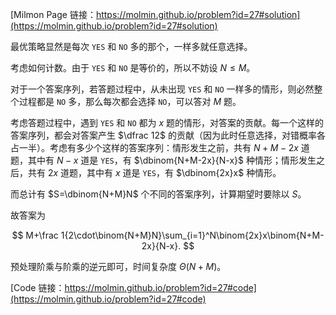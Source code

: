 [Milmon Page 链接：https://molmin.github.io/problem?id=27#solution](https://molmin.github.io/problem?id=27#solution)

最优策略显然是每次 `YES` 和 `NO` 多的那个，一样多就任意选择。

考虑如何计数。由于 `YES` 和 `NO` 是等价的，所以不妨设 $N\leq M$。

对于一个答案序列，若答题过程中，从未出现 `YES` 和 `NO` 一样多的情形，则必然整个过程都是 `NO` 多，那么每次都会选择 `NO`，可以答对 $M$ 题。

考虑答题过程中，遇到 `YES` 和 `NO` 都为 $x$ 题的情形，对答案的贡献。每一个这样的答案序列，都会对答案产生 $\dfrac 12$ 的贡献（因为此时任意选择，对错概率各占一半）。考虑有多少个这样的答案序列：情形发生之前，共有 $N+M-2x$ 道题，其中有 $N-x$ 道是 `YES`，有 $\dbinom{N+M-2x}{N-x}$ 种情形；情形发生之后，共有 $2x$ 道题，其中有 $x$ 道是 `YES`，有 $\dbinom{2x}x$ 种情形。

而总计有 $S=\dbinom{N+M}N$ 个不同的答案序列，计算期望时要除以 $S$。

故答案为

$$
M+\frac 1{2\cdot\binom{N+M}N}\sum_{i=1}^N\binom{2x}x\binom{N+M-2x}{N-x}.
$$

预处理阶乘与阶乘的逆元即可，时间复杂度 $\Theta(N+M)$。

[Code 链接：https://molmin.github.io/problem?id=27#code](https://molmin.github.io/problem?id=27#code)
